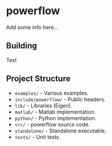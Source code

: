 # powerflow

Add some info here...

## Building

Text

## Project Structure

- `examples/` - Various examples.
- `include/powerflow/` - Public headers.
- `lib/` - Libraries (Eigen).
- `matlab/` - Matlab implementation.
- `python/` - Python implementation.
- `src/` - powerflow source code.
- `standalone/` - Standalone executable.
- `tests/` - Unit tests.
